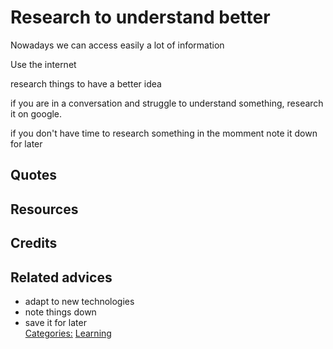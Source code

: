 # Research to understand better

Nowadays we can access easily a lot of information

Use the internet

research things to have a better idea 

if you are in a conversation and struggle to understand something, research it on google.

if you don't have time to research something in the momment note it down for later

## Quotes

## Resources

## Credits

## Related advices

- adapt to new technologies
- note things down
- save it for later
<br/>[Categories:](../Categories/index.md) [Learning](../Categories/Learning.md)